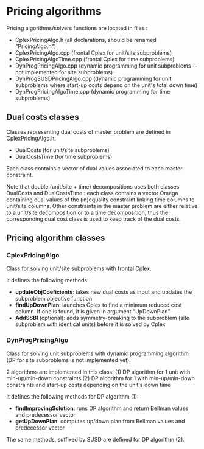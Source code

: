 # Pricing algorithms

Pricing algorithms/solvers functions are located in files :
* CplexPricingAlgo.h (all declarations, should be renamed "PricingAlgo.h")
* CplexPricingAlgo.cpp (frontal Cplex for unit/site subproblems)
* CplexPricingAlgoTime.cpp (frontal Cplex for time subproblems)
* DynProgPricingAlgo.cpp (dynamic programming for unit subproblems -- not implemented for site subproblems)
* DynProgSUSDPricingAlgo.cpp (dynamic programming for unit subproblems where start-up costs depend on the unit's total down time)
* DynProgPricingAlgoTime.cpp (dynamic programming for time subproblems)


## Dual costs classes

Classes representing dual costs of master problem are defined in CplexPricingAlgo.h:
* DualCosts (for unit/site subproblems)
* DualCostsTime (for time subproblems)

Each class contains a vector of dual values associated to each master constraint.

Note that double (unit/site + time) decompositions uses both classes DualCosts and DualCostsTime : each class contains a vector Omega containing dual values of the (in)equality constraint linking time columns to unit/site columns. Other constraints in the master problem are either relative to a unit/site decomposition or to a time decomposition, thus the corresponding dual cost class is used to keep track of the dual costs.



## Pricing algorithm classes

### CplexPricingAlgo

Class for solving unit/site subproblems with frontal Cplex. 

It defines the following methods:
  * **updateObjCoeficients**: takes new dual costs as input and updates the subproblem objective function
  * **findUpDownPlan**: launches Cplex to find a minimum reduced cost column. If one is found, it is given in argument "UpDownPlan"
  * **AddSSBI** (optional): adds symmetry-breaking to the subproblem (site subproblem with identical units) before it is solved by Cplex 


### DynProgPricingAlgo

Class for solving unit subproblems with dynamic programming algorithm (DP for site subproblems is not implemented yet). 

2 algorithms are implemented in this class:
   (1) DP algorithm for 1 unit with min-up/min-down constraints
   (2) DP algorithm for 1 with min-up/min-down constraints and start-up costs depending on the unit's down time

It defines the following methods for DP algorithm (1):
  * **findImprovingSolution**: runs DP algorithm and return Bellman values and predecessor vector
  * **getUpDownPlan**: computes up/down plan from Bellman values and predecessor vector

The same methods, suffixed by SUSD are defined for DP algorithm (2).



